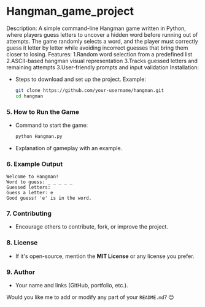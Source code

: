 # Hangman_game_project  
Description:
A simple command-line Hangman game written in Python, where players guess letters to uncover a hidden word before running out of attempts. The game randomly selects a word, and the player must correctly guess it letter by letter while avoiding incorrect guesses that bring them closer to losing.
Features:
1.Random word selection from a predefined list
2.ASCII-based hangman visual representation
3.Tracks guessed letters and remaining attempts
3.User-friendly prompts and input validation
Installation:  
- Steps to download and set up the project. Example:  
  ```sh
  git clone https://github.com/your-username/hangman.git  
  cd hangman  
  ```

### **5. How to Run the Game**  
- Command to start the game:  
  ```sh
  python Hangman.py
  ```
- Explanation of gameplay with an example.  

### **6. Example Output**  
```
Welcome to Hangman!
Word to guess: _ _ _ _ _
Guessed letters:
Guess a letter: e
Good guess! 'e' is in the word.
```

### **7. Contributing**  
- Encourage others to contribute, fork, or improve the project.  

### **8. License**  
- If it's open-source, mention the **MIT License** or any license you prefer.  

### **9. Author**  
- Your name and links (GitHub, portfolio, etc.).  

Would you like me to add or modify any part of your `README.md`? 😊
